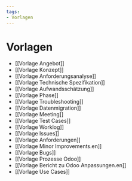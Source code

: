 ```yaml
---
tags:
- Vorlagen
---
```


# Vorlagen

* [[Vorlage Angebot]]
* [[Vorlage Konzept]]
* [[Vorlage Anforderungsanalyse]]
* [[Vorlage Technische Spezifikation]]
* [[Vorlage Aufwandsschätzung]]
* [[Vorlage Phase]]
* [[Vorlage Troubleshooting]]
* [[Vorlage Datenmigration]]
* [[Vorlage Meeting]]
* [[Vorlage Test Cases]]
* [[Vorlage Worklog]]
* [[Vorlage Issues]]
* [[Vorlage Anforderungen]]
* [[Vorlage Minor Improvements.en]]
* [[Vorlage Bugs]]
* [[Vorlage Prozesse Odoo]]
* [[Vorlage Bericht zu Odoo Anpassungen.en]]
* [[Vorlage Use Cases]]